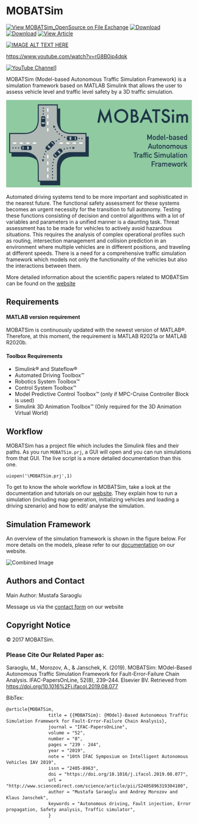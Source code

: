 # **MOBATSim**

[![View MOBATSim_OpenSource on File Exchange](https://www.mathworks.com/matlabcentral/images/matlab-file-exchange.svg)](https://www.mathworks.com/matlabcentral/fileexchange/78444-mobatsim_opensource)
[![Download](https://img.shields.io/badge/MATLAB-R2020a-brightgreen)](https://github.com/MOBATSim/MOBATSim/releases/tag/v1.0.2)
[![Download](https://img.shields.io/badge/MATLAB-R2020b-brightgreen)](https://github.com/MOBATSim/MOBATSim/releases/tag/v1.0.2)
[![View Article](https://img.shields.io/badge/DOI-https%3A%2F%2Fdoi.org%2F10.1016%2Fj.ifacol.2019.08.077-blue)](https://www.sciencedirect.com/science/article/pii/S2405896319304100)

[![IMAGE ALT TEXT HERE](http://img.youtube.com/vi/rG8B0ip4dpk/0.jpg)](https://www.youtube.com/c/MOBATSim)

https://www.youtube.com/watch?v=rG8B0ip4dpk

[![YouTube Channel](https://img.youtube.com/vi/rG8B0ip4dpk/0.jpg)](https://www.youtube.com/c/MOBATSim)]

MOBATSim (Model-based Autonomous Traffic Simulation Framework) is a simulation framework based on MATLAB Simulink that allows the user to assess vehicle level and traffic level safety by a 3D traffic simulation.

<img src="img/logo_big.jpg" alt="Combined Image" />

Automated driving systems tend to be more important and sophisticated in the nearest future. The functional safety assessment for these systems becomes an urgent necessity for the transition to full autonomy. Testing these functions consisting of decision and control algorithms with a lot of variables and parameters in a unified manner is a daunting task. Threat assessment has to be made for vehicles to actively avoid hazardous situations. This requires the analysis of complex operational profiles such as routing, intersection management and collision prediction in an environment where multiple vehicles are in different positions, and traveling at different speeds. There is a need for a comprehensive traffic simulation framework which models not only the functionality of the vehicles but also the interactions between them.

More detailed information about the scientific papers related to MOBATSim can be found on the [website](https://mobatsim.com/)

## **Requirements**

#### MATLAB version requirement

MOBATSim is continuously updated with the newest version of MATLAB®. Therefore, at this moment, the requirement is MATLAB R2021a or MATLAB R2020b.

#### Toolbox Requirements

* Simulink® and Stateflow®
* Automated Driving Toolbox™
* Robotics System Toolbox™
* Control System Toolbox™
* Model Predictive Control Toolbox™  (only if MPC-Cruise Controller Block is used)
* Simulink 3D Animation Toolbox™ (Only required for the 3D Animation Virtual World)

## Workflow

MOBATSim has a project file which includes the Simulink files and their paths. As you run `MOBATSim.prj`, a GUI will open and you can run simulations from that GUI. The live script is a more detailed documentation than this one.

```
uiopen('\MOBATSim.prj',1)
```
To get to know the whole workflow in MOBATSim, take a look at the documentation and tutorials on our [website](https://mobatsim.com/). They explain how to run a simulation (including map generation, initializing vehicles and loading a driving szenario) and how to edit/ analyse the simulation.

## Simulation Framework

An overview of the simulation framework is shown in the figure below. For more details on the models, please refer to our [documentation](https://mobatsim.com/about-mobatsim/) on our website.

<img src="img/SimulationEnvironment.png" alt="Combined Image" />

## Authors and Contact

Main Author: Mustafa Saraoglu

Message us via the [contact form](https://mobatsim.com/contact/) on our website

## Copyright Notice

© 2017 MOBATSim.

### Please Cite Our Related Paper as:

Saraoglu, M., Morozov, A., & Janschek, K. (2019). MOBATSim: MOdel-Based Autonomous Traffic Simulation Framework for Fault-Error-Failure Chain Analysis. IFAC-PapersOnLine, 52(8), 239–244. Elsevier BV. Retrieved from https://doi.org/10.1016%2Fj.ifacol.2019.08.077

BibTex:
```
@article{MOBATSim,
                title = {{MOBATSim}: {MOdel}-Based Autonomous Traffic Simulation Framework for Fault-Error-Failure Chain Analysis},
                journal = "IFAC-PapersOnLine",
                volume = "52",
                number = "8",
                pages = "239 - 244",
                year = "2019",
                note = "10th IFAC Symposium on Intelligent Autonomous Vehicles IAV 2019",
                issn = "2405-8963",
                doi = "https://doi.org/10.1016/j.ifacol.2019.08.077",
                url = "http://www.sciencedirect.com/science/article/pii/S2405896319304100",
                author = "Mustafa Saraoglu and Andrey Morozov and Klaus Janschek",
                keywords = "Autonomous driving, Fault injection, Error propagation, Safety analysis, Traffic simulator",
                }
```
